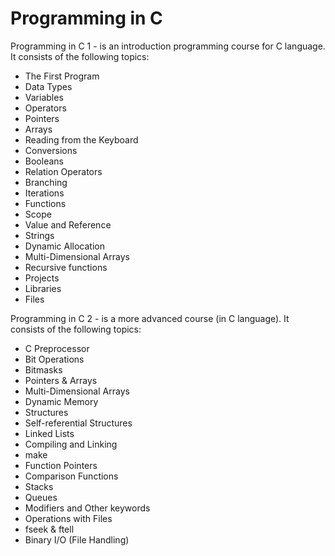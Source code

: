 # Programming in C

Programming in C 1 - is an introduction programming course for C language.
It consists of the following topics:

- The First Program
- Data Types
- Variables
- Operators
- Pointers
- Arrays
- Reading from the Keyboard
- Conversions
- Booleans
- Relation Operators
- Branching
- Iterations
- Functions
- Scope
- Value and Reference 
- Strings
- Dynamic Allocation
- Multi-Dimensional Arrays
- Recursive functions
- Projects
- Libraries
- Files

Programming in C 2 - is a more advanced course (in C language).
It consists of the following topics:

- C Preprocessor
- Bit Operations
- Bitmasks
- Pointers & Arrays
- Multi-Dimensional Arrays
- Dynamic Memory
- Structures
- Self-referential Structures
- Linked Lists
- Compiling and Linking
- make
- Function Pointers
- Comparison Functions
- Stacks
- Queues
- Modifiers and Other keywords
- Operations with Files
- fseek & ftell
- Binary I/O (File Handling)

